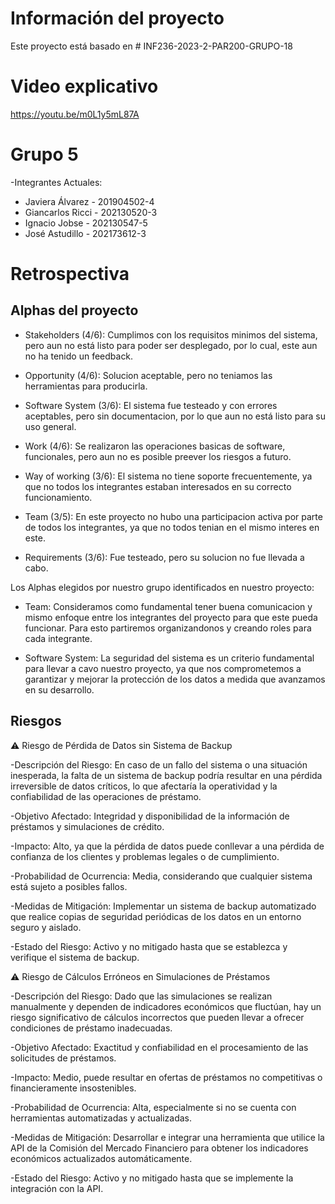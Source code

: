 # Información del proyecto
Este proyecto está basado en # INF236-2023-2-PAR200-GRUPO-18

# Video explicativo

https://youtu.be/m0L1y5mL87A

# Grupo 5
-Integrantes Actuales: 

* Javiera Álvarez - 201904502-4
* Giancarlos Ricci - 202130520-3
* Ignacio Jobse - 202130547-5 
* José Astudillo - 202173612-3

# Retrospectiva

## Alphas del proyecto

* Stakeholders (4/6): Cumplimos con los requisitos minimos del sistema, pero aun no está listo para poder ser desplegado, por lo cual, este aun no ha tenido un feedback.

* Opportunity (4/6): Solucion aceptable, pero no teniamos las herramientas para producirla.

* Software System (3/6): El sistema fue testeado y con errores aceptables, pero sin documentacion, por lo que aun no está listo para su uso general.

* Work (4/6): Se realizaron las operaciones basicas de software, funcionales, pero aun no es posible preever los riesgos a futuro.

* Way of working (3/6): El sistema no tiene soporte frecuentemente, ya que no todos los integrantes estaban interesados en su correcto funcionamiento.

* Team (3/5): En este proyecto no hubo una participacion activa por parte de todos los integrantes, ya que no todos tenian en el mismo interes en este.

* Requirements (3/6): Fue testeado, pero su solucion no fue llevada a cabo.

Los Alphas elegidos por nuestro grupo identificados en nuestro proyecto:

* Team: Consideramos como fundamental tener buena comunicacion y mismo enfoque entre los integrantes del proyecto para que este pueda funcionar. Para esto partiremos organizandonos y creando roles para cada integrante.

* Software System: La seguridad del sistema es un criterio fundamental para llevar a cavo nuestro proyecto, ya que nos comprometemos a garantizar y mejorar la protección de los datos a medida que avanzamos en su desarrollo.


## Riesgos 

⚠ Riesgo de Pérdida de Datos sin Sistema de Backup 

-Descripción del Riesgo: En caso de un fallo del sistema o una situación inesperada, la falta de un sistema de backup podría resultar en una pérdida irreversible de datos críticos, lo que afectaría la operatividad y la confiabilidad de las operaciones de préstamo.

-Objetivo Afectado: Integridad y disponibilidad de la información de préstamos y simulaciones de crédito.

-Impacto: Alto, ya que la pérdida de datos puede conllevar a una pérdida de confianza de los clientes y problemas legales o de cumplimiento.

-Probabilidad de Ocurrencia: Media, considerando que cualquier sistema está sujeto a posibles fallos.

-Medidas de Mitigación: Implementar un sistema de backup automatizado que realice copias de seguridad periódicas de los datos en un entorno seguro y aislado.

-Estado del Riesgo: Activo y no mitigado hasta que se establezca y verifique el sistema de backup.


⚠︎ Riesgo de Cálculos Erróneos en Simulaciones de Préstamos

-Descripción del Riesgo: Dado que las simulaciones se realizan manualmente y dependen de indicadores económicos que fluctúan, hay un riesgo significativo de cálculos incorrectos que pueden llevar a ofrecer condiciones de préstamo inadecuadas.

-Objetivo Afectado: Exactitud y confiabilidad en el procesamiento de las solicitudes de préstamos.

-Impacto: Medio, puede resultar en ofertas de préstamos no competitivas o financieramente insostenibles.

-Probabilidad de Ocurrencia: Alta, especialmente si no se cuenta con herramientas automatizadas y actualizadas.

-Medidas de Mitigación: Desarrollar e integrar una herramienta que utilice la API de la Comisión del Mercado Financiero para obtener los indicadores económicos actualizados automáticamente.

-Estado del Riesgo: Activo y no mitigado hasta que se implemente la integración con la API.
